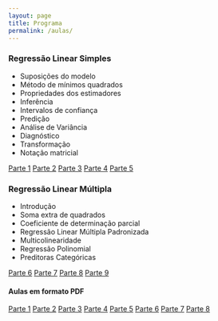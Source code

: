```yaml
---
layout: page
title: Programa
permalink: /aulas/
---
```




### Regressão Linear Simples
 
* Suposições do modelo
* Método de mínimos quadrados
* Propriedades dos estimadores
* Inferência
* Intervalos de confiança
* Predição
* Análise de Variância
* Diagnóstico
* Transformação
* Notação matricial

[Parte 1](slides/parte01/parte01.html)
[Parte 2](slides/parte02/parte02.html)
[Parte 3](slides/parte03/parte03.html)
[Parte 4](slides/parte04/parte04.html)
[Parte 5](slides/parte05/parte05.html)


### Regressão Linear Múltipla

* Introdução
* Soma extra de quadrados
* Coeficiente de determinação parcial
* Regressão Linear Múltipla Padronizada
* Multicolinearidade
* Regressão Polinomial
* Preditoras Categóricas

[Parte 6](slides/parte06/parte06.html)
[Parte 7](slides/parte07/parte07.html)
[Parte 8](slides/parte08/parte08.html)
[Parte 9](slides/parte09/parte09.html)




#### Aulas em formato PDF


[Parte 1](slides_pdf/parte01.pdf)
[Parte 2](slides_pdf/parte02.pdf)
[Parte 3](slides_pdf/parte03.pdf)
[Parte 4](slides_pdf/parte04.pdf)
[Parte 5](slides_pdf/parte05.pdf)
[Parte 6](slides_pdf/parte06.pdf)
[Parte 7](slides_pdf/parte07.pdf)
[Parte 8](slides_pdf/parte08.pdf)

